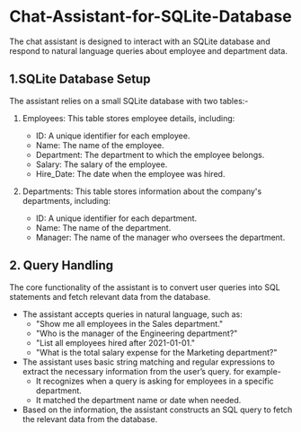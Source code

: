 # Chat-Assistant-for-SQLite-Database

The chat assistant is designed to interact with an SQLite database and respond to natural language queries 
about employee and department data.

## 1.SQLite Database Setup
  The assistant relies on a small SQLite database with two tables:-
  
  1. Employees: This table stores employee details, including:
      - ID: A unique identifier for each employee.
      - Name: The name of the employee.
      - Department: The department to which the employee belongs.
      - Salary: The salary of the employee.
      - Hire_Date: The date when the employee was hired.

   2. Departments: This table stores information about the company's departments, including:
      - ID: A unique identifier for each department.
      - Name: The name of the department.
      - Manager: The name of the manager who oversees the department.

## 2. Query Handling
  The core functionality of the assistant is to convert user queries into SQL statements and fetch relevant data from the database.

  * The assistant accepts queries in natural language, such as:
    - "Show me all employees in the Sales department."
    - "Who is the manager of the Engineering department?"
    - "List all employees hired after 2021-01-01."
    - "What is the total salary expense for the Marketing department?"
 * The assistant uses basic string matching and regular expressions to extract the necessary information from the user’s query.
 for example-
    - It recognizes when a query is asking for employees in a specific department.
    - It matched the department name or date when needed.
 * Based on the information, the assistant constructs an SQL query to fetch the relevant data from the database.


